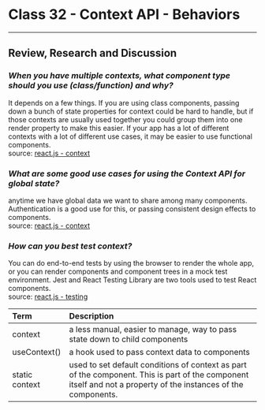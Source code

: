 # Class 32 - Context API - Behaviors

---

## Review, Research and Discussion

### *When you have multiple contexts, what component type should you use (class/function) and why?*

It depends on a few things.  If you are using class components, passing down a bunch of state properties for context could be hard to handle, but if those contexts are usually used together you could group them into one render property to make this easier.  If your app has a lot of different contexts with a lot of different use cases, it may be easier to use functional components.  
source: [react.js - context](https://reactjs.org/docs/context.html)

### *What are some good use cases for using the Context API for global state?*

anytime we have global data we want to share among many components.  Authentication is a good use for this, or passing consistent design effects to components.  
source: [react.js - context](https://reactjs.org/docs/context.html)

### *How can you best test context?*

You can do end-to-end tests by using the browser to render the whole app, or you can render components and component trees in a mock test environment.  Jest and React Testing Library are two tools used to test React components.  
source: [react.js - testing](https://reactjs.org/docs/testing.html)

|Term|Description|
|:--|:--|
|context|a less manual, easier to manage, way to pass state down to child components|
|useContext()|a hook used to pass context data to components|
|static context|used to set default conditions of context as part of the component.  This is part of the component itself and not a property of the instances of the components.|